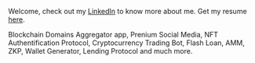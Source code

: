Welcome, check out my [LinkedIn](https://linkedin.com/in/clementroure) to know more about me. Get my resume [here](https://shorturl.at/lMN47).

Blockchain Domains Aggregator app, Prenium Social Media, NFT Authentification Protocol, Cryptocurrency Trading Bot, Flash Loan, AMM, ZKP, Wallet Generator, Lending Protocol and much more.
